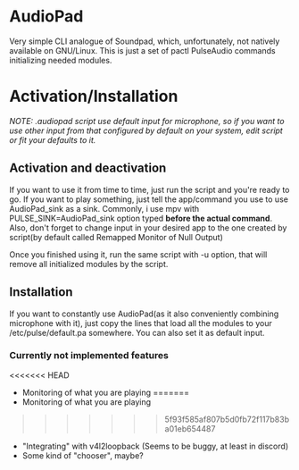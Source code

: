 # AudioPad

Very simple CLI analogue of Soundpad, which, unfortunately, not natively available on GNU/Linux. This is just a set of pactl PulseAudio commands initializing needed modules.

# Activation/Installation
_NOTE: .audiopad script use default input for microphone, so if you want to use other input from that configured by default on your system, edit script or fit your defaults to it._

## Activation and deactivation
If you want to use it from time to time, just run the script and you're ready to go. If you want to play something, just tell the app/command you use to use AudioPad_sink as a sink. Commonly, i use mpv with PULSE_SINK=AudioPad_sink option typed __before the actual command__. Also, don't forget to change input in your desired app to the one created by script(by default called Remapped Monitor of Null Output)

Once you finished using it, run the same script with -u option, that will remove all initialized modules by the script.

## Installation
If you want to constantly use AudioPad(as it also conveniently combining microphone with it), just copy the lines that load all the modules to your /etc/pulse/default.pa somewhere. You can also set it as default input.

### Currently not implemented features
<<<<<<< HEAD
- Monitoring of what you are playing 
=======
- Monitoring of what you are playing
>>>>>>> 5f93f585af807b5d0fb72f117b83ba01eb654487
- "Integrating" with v4l2loopback (Seems to be buggy, at least in discord)
- Some kind of "chooser", maybe?
